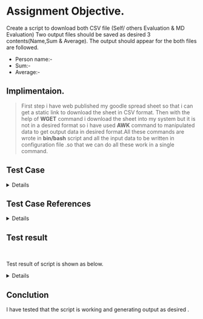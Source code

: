 #  Assignment Objective.

Create a script to download both CSV file (Self/ others Evaluation & MD Evaluation) 
Two output files should be saved as desired 3 contents(Name,Sum & Average).
The output should appear for the both files are followed.
- Person name:-
- Sum:-
- Average:-

## Implimentaion.
>First step i have web published my goodle spread sheet so that i can get a static link to download the sheet in CSV format. Then with the help of **WGET** command i download the sheet into my system but it is not in a desired format so i have used **AWK** command to manipulated data to get output data in desired format.All these commands are wrote in **bin/bash** script and all the input data to be written in configuration file .so that we can do all these work in a single command.  


## Test Case

 <details>
  
 |**SNo.** | **Test Case Description** |**Test Steps** | **Expected Result** | **Actual Result** | **Status** |
|:-----: | :-----: | :------: | :-----: | :-----: | :-----: |
| TEST 1 | Publishing google spreadsheet to get the download link | <ul> Steps To Be Followed <li>Publishd my sheet to the web </li><li>selected embed format as a CSV</li><li>Now Start Publishing and copy the link </li></ul> | Shoud get desired link in CSV format | Got the link successfully | Pass |
| TEST 2 | Declare variable into the config file so that the script can get data from config file and work from any path and system | <ul><li>Declaired config file path into script</li><li> Declaired all variables into config file</li></ul> | Script should run without any error | All variable passed script run successfully | Pass |
| TEST 3 | Dowlnload both file using **wget** command | The command will run two time to download both files.<br/>$WGET -nv "URL" -O "data.csv" | Acknowledgement of file download shoud be displayed | Fle downloaded message display | Pass |
| TEST 4| Script should get the column no. automatically | using CAT,AWK,TR,WC commands to get column no. of required data field.|Script automatically calculate the column number using the column name|Column number for Name and Average it is calculated automatically |pass|
| TEST 5 | Manipulating and save the data as per user requirement | Using **awk** command to manipulate data.& using different options NR ,FS<br/>NR is used to select range to be display and FS is useed to separated comma separated fields| Fileds shoud be seprated by ","<br/> All team member names should be displayed<br/> The Sum value automatic calculated.<br/>average filed should be displayed<br/>All data should also save as per user desired criteria | All data displayed and stored as expected | Pass |
| TEST 6 | Storing and Displaying the data | After manipulating data the data will display using **CAT** command and store in output data into the file using redirectional operator " > "| The output data should displayed and stored | Task done successfully | Pass |
</details>

## Test Case References
<details>
 
| **SNo** | **Test Case Description** | **TesT Snaps** |
| :-----: | :----: | :----: |
| Test 1 | Publishing google spreadsheet to get the download link | <img src="https://github.com/adsingh007/shell-script.md/blob/main/test%201.png" align="right" width="50%">
| Test 2 | Declare variable into the config file so that the script can get data from config file and work from any path and system | <img src="https://github.com/adsingh007/shell-script.md/blob/main/test2.png" align="right" width="50%">
| Test 3 | Dowlnload both file using **wget** command | <img src="https://github.com/adsingh007/shell-script.md/blob/main/test%203.png" align="right" width="50%">
| Test 4 | Script should get the column no. automatically | <img src="https://github.com/adsingh007/shell-script.md/blob/main/test%204.png" align="right" width="50%">
| Test 5 | Manipulating and save the data as per user requirement | <img src="https://github.com/adsingh007/shell-script.md/blob/main/test%205.png" align="right" width="50%">
| Test 6 | Storing and Displaying the data | <img src="https://github.com/adsingh007/shell-script.md/blob/main/test%206.png" align="right" width="50%">
  
 </details>
 
## Test result
<br/>

Test result of script is shown as below.
<details>
<img src="https://github.com/adsingh007/shell-script.md/blob/main/result.png" alt="Test result">
</details>

 
 ## Conclution
 
 I have tested that the script is working and generating output as desired .
 
 
 
 
 
 
 
 
